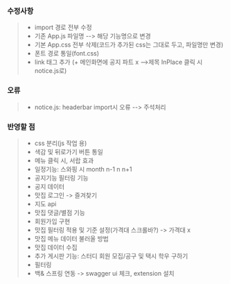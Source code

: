 ### 수정사항
> - import 경로 전부 수정
> - 기존 App.js 파일명 --> 해당 기능명으로 변경
> - 기본 App.css 전부 삭제(코드가 추가된 css는 그대로 두고, 파일명만 변경)
> - 폰트 경로 통일(font.css)
> - link 태그 추가
> (+ 메인화면에 공지 파트 x -->제목 InPlace 클릭 시 notice.js로)

### 오류
> - notice.js: headerbar import시 오류 --> <headerbar/> 주석처리

### 반영할 점
> - css 분리(js 작업 용)
> - 색감 및 뒤로가기 버튼 통일
> - 메뉴 클릭 시, 서랍 효과
> - 일정기능: 스와핑 시 month n-1 n n+1
> - 공지기능 필터링 기능 
> - 공지 데이터 
> - 맛집 로그인 -> 즐겨찾기 
> - 지도 api
> - 맛집 댓글/별점 기능
> - 회원가입 구현
> - 맛집 필터링 적용 및 기준 설정(가격대 스크롤바?) -> 가격대 x
> - 맛집 메뉴 데이터 불러올 방법
> - 맛집 데이터 수집 
> - 추가 게시판 기능: 스터디 회원 모집/공구 및 택시 학우 구하기
>- 필터링 
> - 백& 스프링 연동 -> swagger ui 체크, extension 설치 

